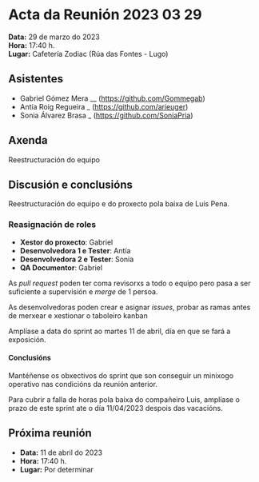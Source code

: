 # Acta da Reunión 2023 03 29

**Data:** 29 de marzo do 2023  
**Hora:** 17:40 h.  
**Lugar:** Cafetería Zodiac (Rúa das Fontes - Lugo)

## Asistentes  

- Gabriel Gómez Mera __ (https://github.com/Gommegab)  
- Antía Roig Regueira _ (https://github.com/arieuger)  
- Sonia Álvarez Brasa _ (https://github.com/SoniaPria)  

## Axenda  

Reestructuración do equipo

## Discusión e conclusións  

Reestructuración do equipo e do proxecto pola baixa de Luis Pena.

### Reasignación de roles  

- **Xestor do proxecto**: Gabriel  
- **Desenvolvedora 1 e Tester**: Antía  
- **Desenvolvedora 2 e Tester**: Sonia  
- **QA Documentor**: Gabriel

As _pull request_ poden ter coma revisorxs a todo o equipo pero pasa a ser suficiente a supervisión e _merge_ de 1 persoa. 

As desenvolvedoras poden crear e asignar _issues_, probar as ramas antes de merxear e xestionar o taboleiro kanban 

Amplíase a data do sprint ao martes 11 de abril, día en que se fará a exposición.

#### Conclusións

Mantéñense os obxectivos do sprint que son conseguir un minixogo operativo nas condicións da reunión anterior. 

Para cubrir a falla de horas pola baixa do compañeiro Luis, amplíase o prazo de este sprint ate o día 11/04/2023 despois das vacacións.

## Próxima reunión

- **Data:** 11 de abril do 2023
- **Hora:** 17:40 h.
- **Lugar:** Por determinar
